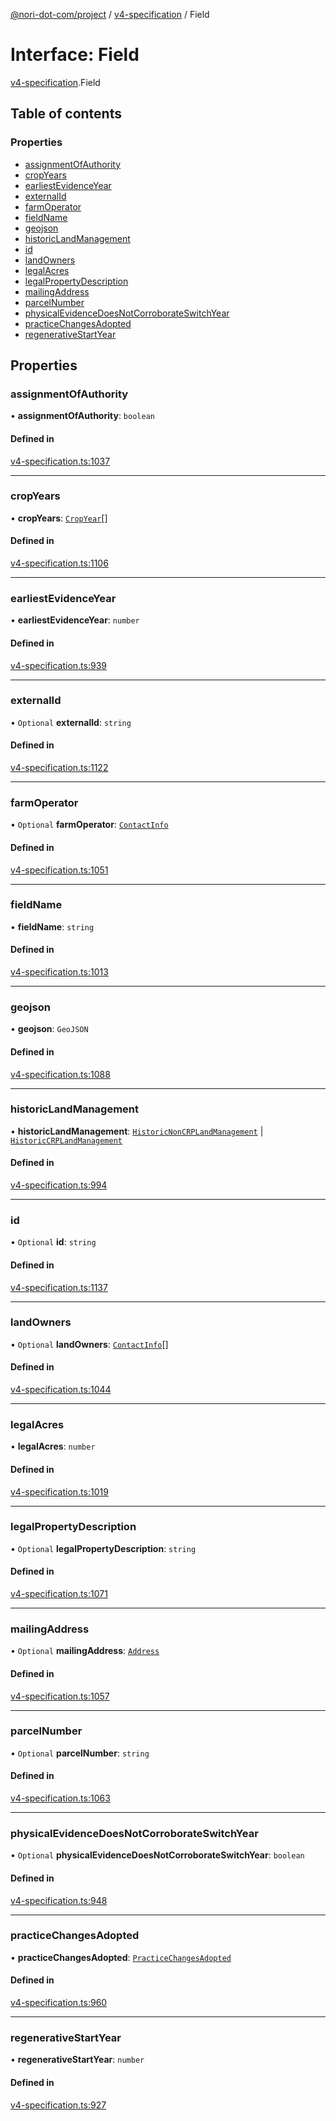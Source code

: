 [@nori-dot-com/project](../README.md) / [v4-specification](../modules/v4_specification.md) / Field

# Interface: Field

[v4-specification](../modules/v4_specification.md).Field

## Table of contents

### Properties

- [assignmentOfAuthority](v4_specification.Field.md#assignmentofauthority)
- [cropYears](v4_specification.Field.md#cropyears)
- [earliestEvidenceYear](v4_specification.Field.md#earliestevidenceyear)
- [externalId](v4_specification.Field.md#externalid)
- [farmOperator](v4_specification.Field.md#farmoperator)
- [fieldName](v4_specification.Field.md#fieldname)
- [geojson](v4_specification.Field.md#geojson)
- [historicLandManagement](v4_specification.Field.md#historiclandmanagement)
- [id](v4_specification.Field.md#id)
- [landOwners](v4_specification.Field.md#landowners)
- [legalAcres](v4_specification.Field.md#legalacres)
- [legalPropertyDescription](v4_specification.Field.md#legalpropertydescription)
- [mailingAddress](v4_specification.Field.md#mailingaddress)
- [parcelNumber](v4_specification.Field.md#parcelnumber)
- [physicalEvidenceDoesNotCorroborateSwitchYear](v4_specification.Field.md#physicalevidencedoesnotcorroborateswitchyear)
- [practiceChangesAdopted](v4_specification.Field.md#practicechangesadopted)
- [regenerativeStartYear](v4_specification.Field.md#regenerativestartyear)

## Properties

### assignmentOfAuthority

• **assignmentOfAuthority**: `boolean`

#### Defined in

[v4-specification.ts:1037](https://github.com/nori-dot-eco/nori-dot-com/blob/efae8bc/packages/project/src/v4-specification.ts#L1037)

___

### cropYears

• **cropYears**: [`CropYear`](v4_specification.CropYear.md)[]

#### Defined in

[v4-specification.ts:1106](https://github.com/nori-dot-eco/nori-dot-com/blob/efae8bc/packages/project/src/v4-specification.ts#L1106)

___

### earliestEvidenceYear

• **earliestEvidenceYear**: `number`

#### Defined in

[v4-specification.ts:939](https://github.com/nori-dot-eco/nori-dot-com/blob/efae8bc/packages/project/src/v4-specification.ts#L939)

___

### externalId

• `Optional` **externalId**: `string`

#### Defined in

[v4-specification.ts:1122](https://github.com/nori-dot-eco/nori-dot-com/blob/efae8bc/packages/project/src/v4-specification.ts#L1122)

___

### farmOperator

• `Optional` **farmOperator**: [`ContactInfo`](v4_specification.ContactInfo.md)

#### Defined in

[v4-specification.ts:1051](https://github.com/nori-dot-eco/nori-dot-com/blob/efae8bc/packages/project/src/v4-specification.ts#L1051)

___

### fieldName

• **fieldName**: `string`

#### Defined in

[v4-specification.ts:1013](https://github.com/nori-dot-eco/nori-dot-com/blob/efae8bc/packages/project/src/v4-specification.ts#L1013)

___

### geojson

• **geojson**: `GeoJSON`

#### Defined in

[v4-specification.ts:1088](https://github.com/nori-dot-eco/nori-dot-com/blob/efae8bc/packages/project/src/v4-specification.ts#L1088)

___

### historicLandManagement

• **historicLandManagement**: [`HistoricNonCRPLandManagement`](v4_specification.HistoricNonCRPLandManagement.md) \| [`HistoricCRPLandManagement`](v4_specification.HistoricCRPLandManagement.md)

#### Defined in

[v4-specification.ts:994](https://github.com/nori-dot-eco/nori-dot-com/blob/efae8bc/packages/project/src/v4-specification.ts#L994)

___

### id

• `Optional` **id**: `string`

#### Defined in

[v4-specification.ts:1137](https://github.com/nori-dot-eco/nori-dot-com/blob/efae8bc/packages/project/src/v4-specification.ts#L1137)

___

### landOwners

• `Optional` **landOwners**: [`ContactInfo`](v4_specification.ContactInfo.md)[]

#### Defined in

[v4-specification.ts:1044](https://github.com/nori-dot-eco/nori-dot-com/blob/efae8bc/packages/project/src/v4-specification.ts#L1044)

___

### legalAcres

• **legalAcres**: `number`

#### Defined in

[v4-specification.ts:1019](https://github.com/nori-dot-eco/nori-dot-com/blob/efae8bc/packages/project/src/v4-specification.ts#L1019)

___

### legalPropertyDescription

• `Optional` **legalPropertyDescription**: `string`

#### Defined in

[v4-specification.ts:1071](https://github.com/nori-dot-eco/nori-dot-com/blob/efae8bc/packages/project/src/v4-specification.ts#L1071)

___

### mailingAddress

• `Optional` **mailingAddress**: [`Address`](v4_specification.Address.md)

#### Defined in

[v4-specification.ts:1057](https://github.com/nori-dot-eco/nori-dot-com/blob/efae8bc/packages/project/src/v4-specification.ts#L1057)

___

### parcelNumber

• `Optional` **parcelNumber**: `string`

#### Defined in

[v4-specification.ts:1063](https://github.com/nori-dot-eco/nori-dot-com/blob/efae8bc/packages/project/src/v4-specification.ts#L1063)

___

### physicalEvidenceDoesNotCorroborateSwitchYear

• `Optional` **physicalEvidenceDoesNotCorroborateSwitchYear**: `boolean`

#### Defined in

[v4-specification.ts:948](https://github.com/nori-dot-eco/nori-dot-com/blob/efae8bc/packages/project/src/v4-specification.ts#L948)

___

### practiceChangesAdopted

• **practiceChangesAdopted**: [`PracticeChangesAdopted`](v4_specification.PracticeChangesAdopted.md)

#### Defined in

[v4-specification.ts:960](https://github.com/nori-dot-eco/nori-dot-com/blob/efae8bc/packages/project/src/v4-specification.ts#L960)

___

### regenerativeStartYear

• **regenerativeStartYear**: `number`

#### Defined in

[v4-specification.ts:927](https://github.com/nori-dot-eco/nori-dot-com/blob/efae8bc/packages/project/src/v4-specification.ts#L927)
